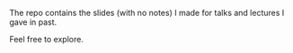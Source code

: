 The repo contains the slides (with no notes) I made for talks and lectures I gave in past.

Feel free to explore.
